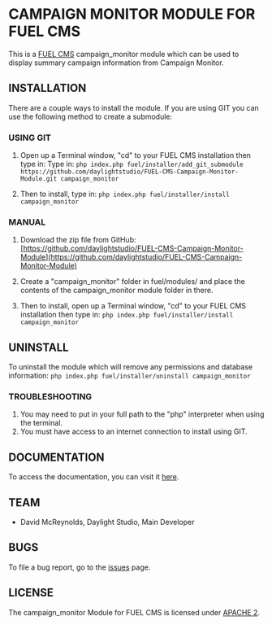 # CAMPAIGN MONITOR MODULE FOR FUEL CMS
This is a [FUEL CMS](http://www.getfuelcms.com) campaign_monitor module which can be used to display summary campaign information from Campaign Monitor.

## INSTALLATION
There are a couple ways to install the module. If you are using GIT you can use the following method
to create a submodule:

### USING GIT
1. Open up a Terminal window, "cd" to your FUEL CMS installation then type in: 
Type in:
``php index.php fuel/installer/add_git_submodule https://github.com/daylightstudio/FUEL-CMS-Campaign-Monitor-Module.git campaign_monitor``

2. Then to install, type in:
``php index.php fuel/installer/install campaign_monitor``


### MANUAL
1. Download the zip file from GitHub:
[https://github.com/daylightstudio/FUEL-CMS-Campaign-Monitor-Module](https://github.com/daylightstudio/FUEL-CMS-Campaign-Monitor-Module)

2. Create a "campaign_monitor" folder in fuel/modules/ and place the contents of the campaign_monitor module folder in there.

3. Then to install, open up a Terminal window, "cd" to your FUEL CMS installation then type in:
``php index.php fuel/installer/install campaign_monitor``

## UNINSTALL

To uninstall the module which will remove any permissions and database information:
``php index.php fuel/installer/uninstall campaign_monitor``

### TROUBLESHOOTING
1. You may need to put in your full path to the "php" interpreter when using the terminal.
2. You must have access to an internet connection to install using GIT.


## DOCUMENTATION
To access the documentation, you can visit it [here](http://docs.getfuelcms.com/modules/campaign_monitor).

## TEAM
* David McReynolds, Daylight Studio, Main Developer

## BUGS
To file a bug report, go to the [issues](https://github.com/daylightstudio/FUEL-CMS-Campaign-Monitor-Module/issues) page.

## LICENSE
The campaign_monitor Module for FUEL CMS is licensed under [APACHE 2](http://www.apache.org/licenses/LICENSE-2.0).
